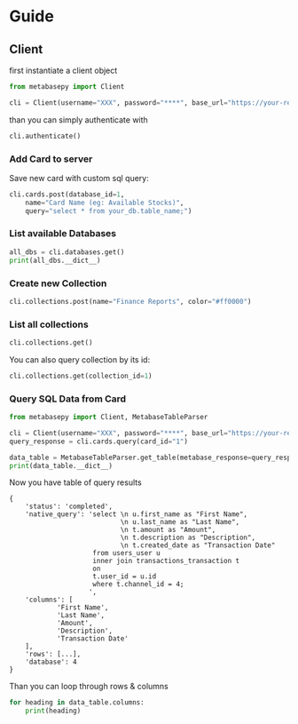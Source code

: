 # Guide

## Client

first instantiate a client object

```python
from metabasepy import Client

cli = Client(username="XXX", password="****", base_url="https://your-remote-metabase-url.com")

```

than you can simply authenticate with

```python
cli.authenticate()
```
### Add Card to server

Save new card with custom sql query:

```python
cli.cards.post(database_id=1,
    name="Card Name (eg: Available Stocks)",
    query="select * from your_db.table_name;")

```

### List available Databases

```python
all_dbs = cli.databases.get()
print(all_dbs.__dict__)
```

### Create new Collection

```python
cli.collections.post(name="Finance Reports", color="#ff0000")
```

### List all collections

```python
cli.collections.get()
```

You can also query collection by its id:

```python
cli.collections.get(collection_id=1)
```

### Query SQL Data from Card

```python
from metabasepy import Client, MetabaseTableParser

cli = Client(username="XXX", password="****", base_url="https://your-remote-metabase-url.com")
query_response = cli.cards.query(card_id="1")

data_table = MetabaseTableParser.get_table(metabase_response=query_response)
print(data_table.__dict__)
```

Now you have table of query results

    {
        'status': 'completed',
        'native_query': 'select \n u.first_name as "First Name",
                                \n u.last_name as "Last Name", 
                                \n t.amount as "Amount",
                                \n t.description as "Description",
                                \n t.created_date as "Transaction Date"
                         from users_user u
                         inner join transactions_transaction t
                         on
                         t.user_id = u.id
                         where t.channel_id = 4;
                        ',
        'columns': [
                'First Name',
                'Last Name',
                'Amount',
                'Description',
                'Transaction Date'
        ],
        'rows': [...],
        'database': 4
    }

Than you can loop through rows & columns
    
```python
for heading in data_table.columns:
    print(heading)
```
